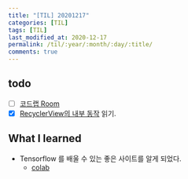 ```yaml
---
title: "[TIL] 20201217"
categories: [TIL]
tags: [TIL]
last_modified_at: 2020-12-17
permalink: /til/:year/:month/:day/:title/
comments: true
---
```

## todo
- [ ] [코드랩 Room](https://developer.android.com/codelabs/android-room-with-a-view-kotlin?hl=ko#0)
- [X] [RecyclerView의 내부 동작](https://medium.com/hongbeomi-dev/번역-recyclerview의-내부-동작-941a2827fa5a) 읽기.

## What I learned
* Tensorflow 를 배울 수 있는 좋은 사이트를 알게 되었다.
    * [colab](https://colab.research.google.com/)